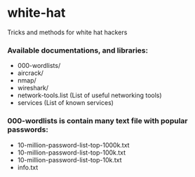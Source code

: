 # white-hat
Tricks and methods for white hat hackers

### Available documentations, and libraries:
  - 000-wordlists/
  - aircrack/
  - nmap/
  - wireshark/
  - network-tools.list (List of useful networking tools)
  - services (List of known services)

### 000-wordlists is contain many text file with popular passwords:
 - 10-million-password-list-top-1000k.txt
 - 10-million-password-list-top-100k.txt
 - 10-million-password-list-top-10k.txt
 - info.txt
